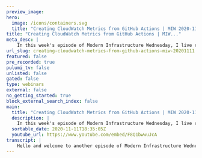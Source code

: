 ```yaml
---
preview_image:
hero:
  image: /icons/containers.svg
  title: "Creating CloudWatch Metrics from GitHub Actions | MIW 2020-11-11"
title: "Creating CloudWatch Metrics from GitHub Actions | MIW..."
meta_desc: |
    In this week's episode of Modern Infrastructure Wednesday, I live code an example of creating AWS CloudWatch metrics from GitHub Actions workflow r...
url_slug: creating-cloudwatch-metrics-from-github-actions-miw-20201111
featured: false
pre_recorded: true
pulumi_tv: false
unlisted: false
gated: false
type: webinars
external: false
no_getting_started: true
block_external_search_index: false
main:
  title: "Creating CloudWatch Metrics from GitHub Actions | MIW 2020-11-11"
  description: |
    In this week's episode of Modern Infrastructure Wednesday, I live code an example of creating AWS CloudWatch metrics from GitHub Actions workflow runs using TypeScript. The metrics are updated on a scheduled basis via AWS Lambda functions.  Today's example is in TypeScript, but Pulumi makes it easy to stand up infrastructure in your favorite languages including JavaScript, Python, C#, and Go - saving time over legacy tools like CloudFormation and Hashicorp Terraform.  https://www.pulumi.com/docs/get-started/?utm_campaign=PulumiTV&utm_source=youtube.com&utm_medium=video
  sortable_date: 2020-11-11T18:35:05Z
  youtube_url: https://www.youtube.com/embed/F8Q1bwwuJcA
transcript: |
    Hello and welcome to another episode of Modern Infrastructure Wednesday. I'm your host, Lie Zen, doing some live coding. I actually realized I should probably start recording as I was going in the middle of this. Um And so, uh what I'm doing today is uh trying to build out a quick little project to uh shove metrics into uh club watch based on BUILD status. Um So I started playing with the github API. Um And so, you know, I was looking at kind of uh Pulumi Pulumi as an example of doing this um the Pulumi repository and I was kind of looking at the workflow runs API and then also playing with some Curl uh and JQ and then um really just trying to figure out how I wanna do this. So I think right now, you know, so far this all makes sense like I want to use Octa and list the runs uh for a rebo um based on, you know, the ones that are completed and then basically looking through those uh workflows to kind of uh make sure that uh we publish metrics for each workflow based on um the most recent uh status of one. So I think the tricky part right now is really um the fact that the API is kind of a little awkward, I think like uh you can list the workflow runs for repository, uh which is what I'm doing uh here. Um And you can also list the workflows uh for repository. So if we look at the, you have API can also list the workflows. Uh but it's not clear that there's a way to um list the runs for a workflow. Like I couldn't, I didn't see that. Um this is kind of even more of the jobs for workload, which was not what we want, we want to see given a workflow ID, give me the runs for that workflow. I guess that's what this is. OK? So maybe I can go the other way. Um Turn work returns workflow run triggered by the event you specify. But then OK, I see. So maybe we can go that way. So let's go II I missed this. So let's go back and take a look at this because, you know, we really want to be able to track this on a per workflow basis. Um So let's do that, just look at that. So, so let's do this. So first we're gonna get all the work flows to the repository, then we're going to list runs for that workflow, taking the latest completed one and then publish that as the status. That's our pseudo code. So OK. So let's do this. Um And we only care about these uh types of workflows. So first let's get the work flows for repository. Uh And that's pretty easy. I think that's action's list will close. Here we go this, we, we close. Um And this takes owner which is our org, takes the wipo which is our rebo. Oops, we have that ready. Um I think it doesn't take anything else. Yeah, we don't need any of this. Uh, and for now we can just assume that, uh, so we're just gonna assume that we only have one page. It's a pretty reasonable assumption. I think github typically pages by like 100 or something. Um, and say here, but I think typically the page size is 100 and, and even, you know, here we definitely have fewer than 100. I guess we can test that real quick, um, to see if we get, you know, all of these workflows. Uh, we can call this, uh, this kind of closes. Oh, sitting to find at the top. What is it called then? Uh, well, total count is 15. So, ok, I don't even need that, but that's weird. That didn't work. I might have messed me up. That's ok. Uh Either way, I guess we know that this is, uh, 15, so we definitely get everything back. All right. So, um, let's do that for now and then we can go through each of these workflows. Hello? Is this not OK. This is now uh there we go. Let's just clean this up. Call us more close response. We can also pair her out. All right. So um great. So for each workflow, then I can move this in here. Now, uh we can, when we look at those and we wanna list the workflows runs uh for that workflow with those events. So let's do that. So list workflow runs and this takes again the owner Delio and now workflow ID and that should be our workflow ID. Um And ideally, we wanna only have it on certain events. So you can see we have these two events though, I can't filter by multiple event types, it seems. Um So I guess we can just, we'll have to do this. OK? Uh OK. This is OK. It's reasonable. Now, I guess um let's call this get up event just to be a little clear, delete all this and we want this to be the ones that are completed. So there should be a status need it. OK? So that seems pretty reasonable. Um OK. So I think this should probably give it to us in orderly as you'll see. Um in test that, I guess we can probably see what it says, we can look at the examples. So 48 30. OK. This is not actually a helpful example since those are the same time. Um let's look at our own repository here. Uh oh wait, this is the wrong one. That's why, that's awful. Let's look at uh yeah, runs. OK. So that only is one. OK. Well, let's just call it ourselves then. Uh so and what we wanna give it, we wanna give it work flows, we'll flow ID and then run. So um let's pick this. OK. So let's see. This is in hopefully reverse order still is completed. That's right. Um So this is 2 27 and if we come up a bit, uh then we're at, OK, it's still 2 27 come up a little further. Uh Yeah, so it's, it is reverse order, which is great. So we can take the head of that list and um get what we want. So OK. Um And here, now we actually finally have the information, we can finally decide if we want to publish a metric or not. Um Or we always want to publish a metric rather. So, um here I'm going to actually import because eventually we're gonna use the cell lambda function. Um But for now we're actually gonna use this a different way. So we're gonna have uh just um actually will clear this client outside of here since we're gonna use it more times. And actually, no, this is, this is, let's not do that. That will be, this is, this is our compute. So we're not gonna do any cloudwatch stuff here. So here I guess here is when we will, we'll use the call like we'll have a call back here. Um Or we can build a, build a map. Maybe that's actually maybe be easier. Let's just do that. Uh So we'll build a map from these uh these different workflows to uh to the metric. So let's, let's do that. So, um let's create a map up here. Um We call this uh results, OK? And it will be a map from a, I guess it's really from the number which is the uh workflow ID. But I think maybe we want it to be named. So let's let's call it the, let's give it a, let's give it a string. Um And we're gonna map that to a number uh which is the number of build failure uh minutes uh or seconds. Um And so here, let's calculate this number. So we just run, should be the runs response, it runs, you know, we know we have that here since the total count is more than, more than zero. And you can basically look at uh the time between now and the latest run or if it's successful, we'll say zero. So, um so we hear about this conclusion. So if the conclusion is, so here, let's call this um failure, minutes, failure seconds. And oh, this is not a, this is not typed. Interesting. OK? Well, we know the conclusion um should be, you know, success, I believe. Uh Let me see. Yeah, So if the, the conclusion should be success, um if you, if it succeeded, so if it's success, then, you know, then it's, it's zero seconds. Otherwise, um, we know that it should be the time between when this run ran and that should be call this a con guess update that, that I completed it, update. It will use the last when it finished. Um And this is a string, OK? This is like in this time format. Uh And so we can convert this um to a time. Just make sure that actually works. I believe it should out of the box. Oops, I numb trying a node. Yeah. Great. Um Yep. OK, great. And I think it's called, I think I want uh get time on the phone. Correct? Yes. OK. So yeah, so this is in milliseconds. Um And I wanna subtract now from that, right? So uh uh I don't know, I thought there was a date. Uh Now am I going to match anything? Oh, there it is. Ok, great. Let's see. Yeah. So, and that gives us a reasonable number, right? This is, it's hours, times days. Oh, this is in milliseconds. Huh? So this is like 203 90. OK, great. So we want this. So this isn't this is failure milliseconds. Um Oh, let's make it seconds. II I think that actually makes more sense. So we can just take this whole thing to the 9000. OK. And yeah, So if its success zero, otherwise this OK. And now we can finally stick this into our map so we can do uh results set. Uh And we can do the uh here, we wanna use the Brooklyn name and we can set the value to the failure seconds. And when we're all done with all this, we can return results. Great. And so we can subtype this to be a map of string. Uh And this is as essential as promise. All right, great. Um And actually here I realized uh we don't passionate either, but that's actually like on purpose since we only just need the first one. So we can, let's, let's test um running this real quick. Um And we can, I'm just gonna make a quick like and I was on this file actually, so we can just do um uh we can use my, you how we can use environment variable. We'll use uh Pulumi for me. Uh And then we can like this. I'm at the top level here. Let's just do this uh map dot Preach. Um All right, let's just try this and see if this works. Have this, get her personal. So I happened to have this on the show. Oh, and I can run Ts note from um oh OK. Map has. Where did I mess up up here? Do not like this? 49. Yeah. OK. So, but yeah, and it's not a sound like 49 that seems odd, undefined. It's not a sign with the string. This is happening at this line 49. Why does it think that? Oh, because this is no. Yeah, then yes. Ah, ok. I flipped the, it should be value string. No. Give us a call back of, uh, yes. To void. It seems correct, I guess. Let me just try. This said it's just going crazy somehow. Um, ok. No, still not something, something happening here. Uh where I don't see what I'm doing wrong though. Is this a different type? No, this is map string of number. Is it when I stick this in here work flow? The name is defined, defined said string number. Yes, results. Uh But because this throws, is that what's throwing this off? Trying to see where I'm, I've gone wrong here. Is it not like this? Because they could not, they could be undefined potentially. I guess that might be it. Yeah, that seemed to be it. Ok. Everything else was actually Kosher before that. All right. Let's see. Uh If this works. All right. Great, cool. So we can actually see the various uh, names of the workflows and then kind of how, how long ago, um, this thing was failing for and it's actually some of these aren't, aren't bills we care about anymore, but that's, that's maybe that's ok. Um, I can recognize some of these are old names that we don't really use. Um, like I don't think I, I don't recognize this workflow, for example, for a while. Um So we can probably filter those out or that. OK. Great. So that's working. Um So far I haven't shown any of the stuff related to actually getting this into AWS yet. Um So maybe let's do that in a sec. Uh But let me just delete this. Now, we know that this is working the way I wanted to. So basically, we have each workflow name uh followed by the actual uh metric. So that's, that's, that's good. Um And we probably wanna do a little bit more. Uh So we'll do um we call this confusion for bill during your time. Uh Actually, let's, let's just skip that for now. We can manually define a set of repos and orgs. Uh We're gonna try this against for now and then kind of just make sure it all works and then we can iterate from there. So, and now let's go back to this. Now, let's let's actually get that function uh shoved into Aws as a thing. We just call uh all the time. So let's import. So let's actually export this function. Um And now we're gonna create uh a fun uh a schedule of function. So, um I would watch uh on schedule and they'll call this um you know, uh build metrics event, a couple schedule rather, let's just be slightly more descriptive. We call it with the metric schedule and this takes what does this take? This takes some kind of schedule. Uh So I think that's the actual schedule. We'll call this rate and we'll do this every hour. Uh seems reasonable enough. Um And then it takes a handler uh in which case we can create the handler. Um And so this is, this will be our event handler. Um And this is typically, it looks something like this. Um And so you can see this is an event rule event. Um And we don't actually really don't care about what's in the event, but all we really need to do is just call our thing um with our token uh org. And for now I'll just click gloomy and for now I'll do, do this and later we can add more to this. Um And so we can actually make this in a function so we can await this that in lambda, this actually runs completely. And then now the only question is like, well, how do I get this token thing? But actually we can just do this. Um And he used, he used the process uh here and so this is where I can assume we have this and then now we can actually give it those arguments. Um So, oops, so that I could, yeah. So now I can give it these AGS. It's odd that it's not uh completing um these are the event subscription ags. Oh, and those are, yes. Ok. And finally, these are the options. OK. So actually, uh I need to change the way my callback works a little bit. So I need to actually create a callback function so I can pass it environment variables. So we'll call this call back function. It's cool and this takes um an event in this. So we, we actually know what the event type was uh here. This is, you know, you can see this expects a um this effect, this kind of handler event will avoid. So we'll just copy that and this takes a name. So we'll call this um build metrics, callback and take some RS. Um And here we can actually, now we can do what I wanted so we can give a call back as uh just that ay function I wrote earlier. Um And uh here it will just be if this takes this event, uh This should be a US cloud watch the moment that we actually end up ignoring that. And then we end up um calling the function. So wait compute and now we can do a process and you have token and we'll just hard code this for now. All right. And then now we can give it the environment and here we can actually pass in uh a config so we can do um uh here we can use blue config so we can, and um here we'll have this uh github token actually, I think just say variables. Yeah. And this can be um from like in fig, so fig require a secret and we can ask for uh get hub. OK. All right. And this, this is, this is in, you know, in an input. So we can use this, which is an output into the input. So here we just have to do this. All right. So this will actually create a callback uh that gets called every hour uh for us. Um And then that will actually compute everything that uh that we want. So let's actually uh try running that. Um let's actually change this to one minute for now. Um So we can actually run it more often. And let's uh let's see. I read the, the I, I forgot that what I didn't do is so this, this call, this generates, this creates um that map, but we don't actually post to uh the Cloudwatch. So we actually need to do that. So let's do this. And now we can iterate through this map uh and uh post the club watch. So here we can do the uh value and this is the name and we can do so we have this new cloudwatch uh uh client and then we can do cloud watch, put metric data. And here um this says it expects a callback. I believe there's um let's do this. Uh Yeah. So it's, it can give it like metric data. And then, right, so, and we can probably just um then we can define the metric data. So data uh it's called paras and this should look like this. Um Actually, I wonder if like this has the type we care about. Yeah. OK. So here, so we can do this so we can make sure this is nicely typed A BS SDK cloud watch. Yeah, let me get around here. Is it OK. There's no types being exported like that. I do that. No. All right, let's just uh do this for now. We'll come back to that. Um All right, here we go. So now it's gonna give me the typers. All right, that's, that's pretty good too. Um Yeah, so it's not, not the right type. So we need to actually give it the metric data and here uh we can say metric name uh and the metric name should be let's call it um to know failure feeling. Uh And then uh give it some dimensions and by the way, I'm just reading off screen some documentation for how to do this. Um And the is a name. So in this case, the name should be the uh work flow because there's two dimensions we care about. One is the fact that there's a workflow dimension. There's also the repo so the repository repository and the value for this is uh so this is not our map. Um We'll fix that later, but I'll put this here for now. I guess like let's abstract that away real quick. Let's just abstract all this away. Look because we're gonna use that as well. Um Yeah. OK. So we have that, this is actually Lipo and this is um the name and then we have storage resolution 60 seconds. Uh and the unit we have is seconds. Finally we post the value which is just the value. Uh And I think, oh, I'm missing a comment here. Let's see. Did I get everything? All right, we need a name space. Um And I guess for now we can just call this Pulumi. Uh I don't know, like for me um build, I guess that's fine. Uh Let me call like let me what it was. OK. So I think that has everything. So let's, let's um actually add our gin up token uh which is this oops set, get a token to this. All right. And now it's looking fig and let's run pulling me out so we can see it's gonna create uh this set of things. And um yeah, I think that should be everything we need. Let's run this and hopefully see it work. Yeah, pop this person this little ul open. Uh We have great. So if we kind of follow our little thing here, um Great. So the skull got created and if we go to cloud watch, which I actually had open already, uh If we go to metrics, this is not what I made. This is a different thing. May have to refresh this. Let's see if this even ran, um, modern. It's possible. I have a bug in my code. It says it just ran, um, took 25 seconds. Ok. I guess I probably should have put in some more, um, logging there. But, ok, that's ok. Ah, there we go. It is here. Great. And it worked and so we can graph this metric, um, which obviously is not gonna show very much since it posted one data point, I assume. Um I don't see it anywhere unless it just last last five minutes. Interesting. Well, must have some data somewhere because uh it's because I'm showing the wrong thing here. So maybe it needs to have the one minute here here. I don't see. Where are we, let's look at the last 15 minutes. Expect to see a metric somewhere in here. But it's odd that, uh hasn't posted anything but clearly we posted something since, um, since the function actually succeeded. And the fact that this got created is a pretty good sign. In any case, I think I'll stop there. I think there's a lot more we can expand on here. But I think this hopefully shows kind of how easy it is to, uh actually just write some, just plain old javascript, uh type script code and then actually have it run uh regularly on the schedule um in Po using Pulumi. And hopefully, I, uh, you know, like I said, I'm gonna, you know, just using this to compute some uh metrics. But uh yeah, hopefully you enjoyed this episode and uh join us next time on Modern Infrastructure Wednesday.
---
```

